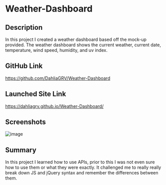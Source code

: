 # Weather-Dashboard

## Description
In this project I created a weather dashboard based off the mock-up provided. The weather dashboard shows the current weather, current date, temperature, wind speed, humidity, and uv index.

## GitHub Link
https://github.com/DahliaGRV/Weather-Dashboard

## Launched Site Link
https://dahliagrv.github.io/Weather-Dashboard/

## Screenshots
![image](https://user-images.githubusercontent.com/98775943/163087750-d5b33bfe-a80b-4b34-b7c3-52fe5855a6e7.png)


## Summary 
In this project I learned how to use APIs, prior to this I was not even sure how to use them or what they were exactly. It challenged me to really really break down JS and jQuery syntax and remember the differences between them. 
